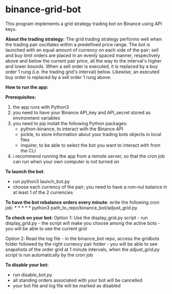 # binance-grid-bot
This program implements a grid strategy trading bot on Binance using API keys.

<strong>About the trading strategy:</strong>
The grid trading strategy performs well when the trading pair oscillates within a predefined price range.
The bot is launched with an equal amount of currency on each side of the pair; sell and buy limit orders are placed in an evenly spaced manner, respectively above and below the current pair price, all the way to the interval's higher and lower bounds.
When a sell order is executed, it is replaced by a buy order 1 rung (i.e. the trading grid's interval) below. Likewise, an executed buy order is replaced by a sell order 1 rung above.

<strong>How to run the app:</strong>

<strong>Prerequisites:</strong>
1) the app runs with Python3
2) you need to have your Binance API_key and API_secret stored as environment variables
3) you need to pip install the following Python packages:
    - python-binance, to interact with the Binance API
    - pickle, to store information about your trading bots objects in local files
    - inquirer, to be able to select the bot you want to interact with from the CLI
4) i recommend running the app from a remote server, so that the cron job can run when your own computer is not turned on

<strong>To launch the bot</strong>:
- run python3 launch_bot.py
- choose each currency of the pair; you need to have a non-nul balance in at least 1 of the 2 currencies

<strong>To have the bot rebalance orders every minute</strong>: write the following cron job: * * * * * python3 path_to_repo/binance_bot/adjust_grid.py

<strong>To check on your bot:</strong>
Option 1: Use the display_grid.py script
    - run display_grid.py
    - the script will make you choose among the active bots
    - you will be able to see the current grid

Option 2: Read the log file
    - in the binance_bot repo, access the gridbots folder followed by the right currency pair folder
    - you will be able to see snapshots of the order grid at 1 minute intervals, when the adjust_grid.py script is run automatically by the cron job

<strong>To disable your bot:</strong>
- run disable_bot.py
- all standing orders associated with your bot will be cancelled
- your bot file and log file will be marked as disabled
